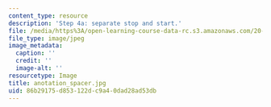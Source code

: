 ```yaml
---
content_type: resource
description: 'Step 4a: separate stop and start.'
file: /media/https%3A/open-learning-course-data-rc.s3.amazonaws.com/20-109-laboratory-fundamentals-in-biological-engineering-fall-2007/86b29175d853122dc9a40dad28ad53db_anotation_spacer.jpg
file_type: image/jpeg
image_metadata:
  caption: ''
  credit: ''
  image-alt: ''
resourcetype: Image
title: anotation_spacer.jpg
uid: 86b29175-d853-122d-c9a4-0dad28ad53db
---
```

